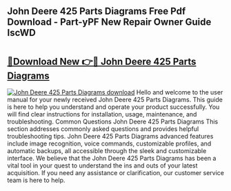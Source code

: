## John Deere 425 Parts Diagrams Free Pdf Download - Part-yPF New Repair Owner Guide IscWD

# <h2><a href="http://dftdi5.blite.top/?on=John+Deere+425+Parts+Diagrams">🔗Download New 👉🔴 John Deere 425 Parts Diagrams</a></h2>

[![John Deere 425 Parts Diagrams download](https://i.imgur.com/lujVjoI.png)](http://dftdi5.blite.top/?on=John+Deere+425+Parts+Diagrams)
Hello and welcome to the user manual for your newly received John Deere 425 Parts Diagrams. This guide is here to help you understand and operate your product successfully. You will find clear instructions for installation, usage, maintenance, and troubleshooting. Common Questions John Deere 425 Parts Diagrams This section addresses commonly asked questions and provides helpful troubleshooting tips. John Deere 425 Parts Diagrams advanced features include image recognition, voice commands, customizable profiles, and automatic backups, all accessible through the sleek and customizable interface. We believe that the John Deere 425 Parts Diagrams has been a vital tool in your quest to understand the ins and outs of your latest acquisition. If you need any assistance or clarification, our customer service team is here to help.
